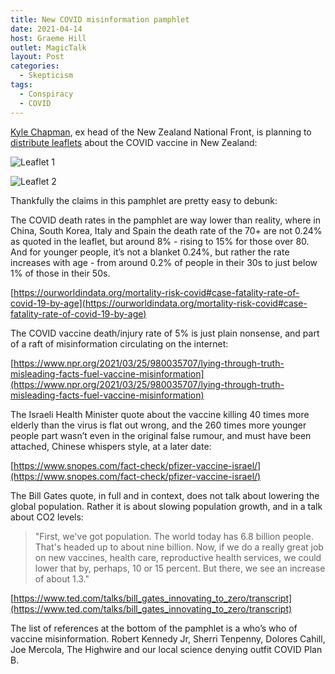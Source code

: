 ```yaml
---
title: New COVID misinformation pamphlet
date: 2021-04-14
host: Graeme Hill
outlet: MagicTalk
layout: Post
categories:
  - Skepticism
tags:
  - Conspiracy
  - COVID
---
```


[Kyle Chapman](https://en.wikipedia.org/wiki/Kyle_Chapman_(New_Zealand_activist)), ex head of the New Zealand National Front, is planning to [distribute leaflets](https://www.facebook.com/kerry.coffin.35/posts/1194222714342415) about the COVID vaccine in New Zealand:

<!-- more -->

![Leaflet 1](images/image1.png)

![Leaflet 2](images/image2.png)

Thankfully the claims in this pamphlet are pretty easy to debunk:

The COVID death rates in the pamphlet are way lower than reality, where in China, South Korea, Italy and Spain the death rate of the 70+ are not 0.24% as quoted in the leaflet, but around 8% - rising to 15% for those over 80. And for younger people, it’s not a blanket 0.24%, but rather the rate increases with age - from around 0.2% of people in their 30s to just below 1% of those in their 50s.

[https://ourworldindata.org/mortality-risk-covid#case-fatality-rate-of-covid-19-by-age](https://ourworldindata.org/mortality-risk-covid#case-fatality-rate-of-covid-19-by-age)

The COVID vaccine death/injury rate of 5% is just plain nonsense, and part of a raft of misinformation circulating on the internet:

[https://www.npr.org/2021/03/25/980035707/lying-through-truth-misleading-facts-fuel-vaccine-misinformation](https://www.npr.org/2021/03/25/980035707/lying-through-truth-misleading-facts-fuel-vaccine-misinformation)

The Israeli Health Minister quote about the vaccine killing 40 times more elderly than the virus is flat out wrong, and the 260 times more younger people part wasn’t even in the original false rumour, and must have been attached, Chinese whispers style, at a later date:

[https://www.snopes.com/fact-check/pfizer-vaccine-israel/](https://www.snopes.com/fact-check/pfizer-vaccine-israel/)

The Bill Gates quote, in full and in context, does not talk about lowering the global population. Rather it is about slowing population growth, and in a talk about CO2 levels:

> "First, we've got population. The world today has 6.8 billion people. That's headed up to about nine billion. Now, if we do a really great job on new vaccines, health care, reproductive health services, we could lower that by, perhaps, 10 or 15 percent. But there, we see an increase of about 1.3."

[https://www.ted.com/talks/bill_gates_innovating_to_zero/transcript](https://www.ted.com/talks/bill_gates_innovating_to_zero/transcript)

The list of references at the bottom of the pamphlet is a who’s who of vaccine misinformation. Robert Kennedy Jr, Sherri Tenpenny, Dolores Cahill, Joe Mercola, The Highwire and our local science denying outfit COVID Plan B.

